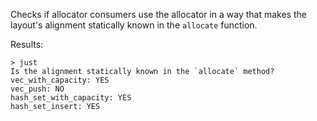 Checks if allocator consumers use the allocator in a way that makes the layout's alignment statically known in the `allocate` function.

Results:
```
> just
Is the alignment statically known in the `allocate` method?
vec_with_capacity: YES
vec_push: NO
hash_set_with_capacity: YES
hash_set_insert: YES
```
